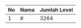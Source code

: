 | No | Nama            | Jumlah Level |
|----|-----------------|--------------|
| 1  | #    |    3264        |

